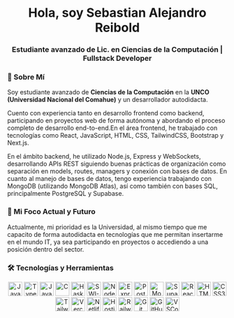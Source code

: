 <h1 align="center"> Hola, soy Sebastian Alejandro Reibold</h1>
<h3 align="center">  Estudiante avanzado de Lic. en Ciencias de la Computación | Fullstack Developer </h3>

### 👋 Sobre Mí

Soy estudiante avanzado de **Ciencias de la Computación** en la **UNCO (Universidad Nacional del Comahue)** y un desarrollador autodidacta. 

Cuento con experiencia tanto en desarrollo frontend como backend, participando en proyectos web de forma autónoma y abordando el proceso completo de desarrollo end-to-end.En el área frontend, he trabajado con tecnologías como React, JavaScript, HTML, CSS, TailwindCSS, Bootstrap y Next.js. 

En el ámbito backend, he utilizado Node.js, Express y WebSockets, desarrollando APIs REST siguiendo buenas prácticas de organización como separación en models, routes, managers y conexión con bases de datos. En cuanto al manejo de bases de datos, tengo experiencia trabajando con MongoDB (utilizando MongoDB Atlas), así como también con bases SQL, principalmente PostgreSQL y Supabase.

### 🔮  Mi Foco Actual y Futuro

Actualmente, mi prioridad es la Universidad, al mismo tiempo que me capacito de forma autodidacta en tecnologías que me permitan insertarme en el mundo IT, ya sea participando en proyectos o accediendo a una posición dentro del sector.

### 🛠️ Tecnologías y Herramientas

<p align="center">
  <!-- Lenguajes -->
  <img src="https://cdn.jsdelivr.net/gh/devicons/devicon/icons/javascript/javascript-original.svg" height="32" alt="JavaScript" title="JavaScript" />
  <img src="https://cdn.jsdelivr.net/gh/devicons/devicon/icons/typescript/typescript-original.svg" height="32" alt="TypeScript" title="TypeScript" />
  <img src="https://cdn.jsdelivr.net/gh/devicons/devicon/icons/java/java-original.svg" height="32" alt="Java" title="Java" />
  <img src="https://cdn.jsdelivr.net/gh/devicons/devicon/icons/c/c-original.svg" height="32" alt="C" title="C" />
  <img src="https://cdn.simpleicons.org/haskell/5D4F85" height="32" alt="Haskell" title="Haskell" />
  <img src="https://avatars.githubusercontent.com/u/6884283?s=200&v=4" height="32" alt="SWI-Prolog" title  
  
  
  <!-- Backend -->
  <img src="https://cdn.jsdelivr.net/gh/devicons/devicon/icons/nodejs/nodejs-original.svg" height="32" alt="Node.js" title="Node.js" />
  <img src="https://cdn.jsdelivr.net/gh/devicons/devicon/icons/express/express-original.svg" height="32" alt="Express.js" title="Express.js" />
  <!-- Bases de Datos -->
  <img src="https://cdn.jsdelivr.net/gh/devicons/devicon/icons/postgresql/postgresql-original.svg" height="32" alt="PostgreSQL" title="PostgreSQL" />
  <img src="https://cdn.jsdelivr.net/gh/devicons/devicon/icons/mongodb/mongodb-original.svg" height="32" alt="MongoDB" title="MongoDB" />
  <img src="https://cdn.simpleicons.org/supabase/3ECF8E" height="32" alt="Supabase" title="Supabase" />
  
 <!-- Frontend -->
  <img src="https://cdn.jsdelivr.net/gh/devicons/devicon/icons/react/react-original.svg" height="32" alt="React" title="React" />
  <img src="https://cdn.jsdelivr.net/gh/devicons/devicon/icons/html5/html5-original.svg" height="32" alt="HTML5" title="HTML5" />
  <img src="https://cdn.jsdelivr.net/gh/devicons/devicon/icons/css3/css3-original.svg" height="32" alt="CSS3" title="CSS3" />
  <img src="https://cdn.simpleicons.org/tailwindcss/06B6D4" height="32" alt="TailwindCSS" title="TailwindCSS" />
  
<!-- Herramientas y Despliegue -->
  <img src="https://cdn.simpleicons.org/vercel/000000" height="32" alt="Vercel" title="Vercel" />
  <img src="https://cdn.simpleicons.org/netlify/00C7B7" height="32" alt="Netlify" title="Netlify" />
  <img src="https://cdn.simpleicons.org/hostinger/673DE6" height="32" alt="Hostinger" title="Hostinger" />
  <img src="https://cdn.simpleicons.org/railway/0B0D0D" height="32" alt="Railway" title="Railway" />
  
  <img src="https://cdn.jsdelivr.net/gh/devicons/devicon/icons/git/git-original.svg" height="32" alt="Git" title="Git" />
  <img src="https://cdn.jsdelivr.net/gh/devicons/devicon/icons/github/github-original.svg" height="32" alt="GitHub" title="GitHub" />
  <img src="https://cdn.jsdelivr.net/gh/devicons/devicon/icons/vscode/vscode-original.svg" height="32" alt="VSCode" title="VSCode" />
</p>
